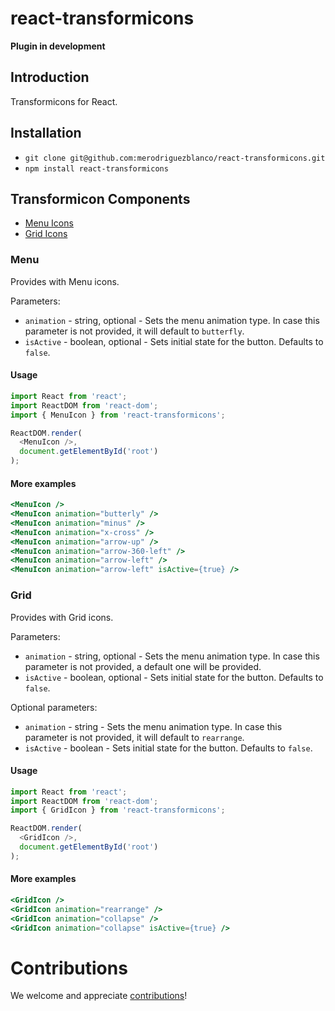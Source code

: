 # react-transformicons

**Plugin in development**

## Introduction

Transformicons for React.

## Installation

- `git clone git@github.com:merodriguezblanco/react-transformicons.git`
- `npm install react-transformicons`

## Transformicon Components

- [Menu Icons](#menu)
- [Grid Icons](#grid)

### Menu

Provides with Menu icons.

Parameters:
- `animation` - string, optional - Sets the menu animation type. In case this parameter is
  not provided, it will default to `butterfly`.
- `isActive` - boolean, optional - Sets initial state for the button. Defaults to
  `false`.

#### Usage

```javascript
import React from 'react';
import ReactDOM from 'react-dom';
import { MenuIcon } from 'react-transformicons';

ReactDOM.render(
  <MenuIcon />,
  document.getElementById('root')
);
```

#### More examples
```handlebars
<MenuIcon />
<MenuIcon animation="butterly" />
<MenuIcon animation="minus" />
<MenuIcon animation="x-cross" />
<MenuIcon animation="arrow-up" />
<MenuIcon animation="arrow-360-left" />
<MenuIcon animation="arrow-left" />
<MenuIcon animation="arrow-left" isActive={true} />
```

### Grid

Provides with Grid icons.

Parameters:
- `animation` - string, optional - Sets the menu animation type. In case this parameter is
  not provided, a default one will be provided.
- `isActive` - boolean, optional - Sets initial state for the button. Defaults to
  `false`.

Optional parameters:
- `animation` - string - Sets the menu animation type. In case this parameter is
  not provided, it will default to `rearrange`.
- `isActive` - boolean - Sets initial state for the button. Defaults to
  `false`.

#### Usage

```javascript
import React from 'react';
import ReactDOM from 'react-dom';
import { GridIcon } from 'react-transformicons';

ReactDOM.render(
  <GridIcon />,
  document.getElementById('root')
);
```

#### More examples
```handlebars
<GridIcon />
<GridIcon animation="rearrange" />
<GridIcon animation="collapse" />
<GridIcon animation="collapse" isActive={true} />
```

# Contributions
We welcome and appreciate [contributions](CONTRIBUTING.md)!
